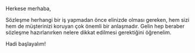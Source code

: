 Herkese merhaba,

Sözleşme herhangi bir iş yapmadan önce elinizde olması gereken, hem sizi hem de müşterinizi koruyan çok önemli bir anlaşmadır. Gelin hep beraber sözleşme hazırlanırken nelere dikkat edilmesi gerektiğini  öğrenelim.

Hadi başlayalım!

